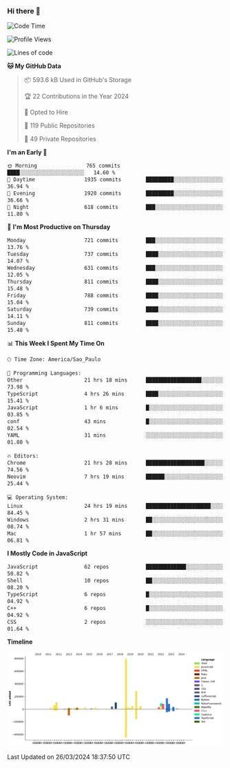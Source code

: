 ### Hi there 👋

<!--START_SECTION:waka-->
![Code Time](http://img.shields.io/badge/Code%20Time-5%2C789%20hrs%2052%20mins-blue)

![Profile Views](http://img.shields.io/badge/Profile%20Views-2-blue)

![Lines of code](https://img.shields.io/badge/From%20Hello%20World%20I%27ve%20Written-2.2%20million%20lines%20of%20code-blue)

**🐱 My GitHub Data** 

> 📦 593.6 kB Used in GitHub's Storage 
 > 
> 🏆 22 Contributions in the Year 2024
 > 
> 💼 Opted to Hire
 > 
> 📜 119 Public Repositories 
 > 
> 🔑 49 Private Repositories 
 > 
**I'm an Early 🐤** 

```text
🌞 Morning                765 commits         ████░░░░░░░░░░░░░░░░░░░░░   14.60 % 
🌆 Daytime                1935 commits        █████████░░░░░░░░░░░░░░░░   36.94 % 
🌃 Evening                1920 commits        █████████░░░░░░░░░░░░░░░░   36.66 % 
🌙 Night                  618 commits         ███░░░░░░░░░░░░░░░░░░░░░░   11.80 % 
```
📅 **I'm Most Productive on Thursday** 

```text
Monday                   721 commits         ███░░░░░░░░░░░░░░░░░░░░░░   13.76 % 
Tuesday                  737 commits         ████░░░░░░░░░░░░░░░░░░░░░   14.07 % 
Wednesday                631 commits         ███░░░░░░░░░░░░░░░░░░░░░░   12.05 % 
Thursday                 811 commits         ████░░░░░░░░░░░░░░░░░░░░░   15.48 % 
Friday                   788 commits         ████░░░░░░░░░░░░░░░░░░░░░   15.04 % 
Saturday                 739 commits         ████░░░░░░░░░░░░░░░░░░░░░   14.11 % 
Sunday                   811 commits         ████░░░░░░░░░░░░░░░░░░░░░   15.48 % 
```


📊 **This Week I Spent My Time On** 

```text
🕑︎ Time Zone: America/Sao_Paulo

💬 Programming Languages: 
Other                    21 hrs 18 mins      ██████████████████░░░░░░░   73.98 % 
TypeScript               4 hrs 26 mins       ████░░░░░░░░░░░░░░░░░░░░░   15.41 % 
JavaScript               1 hr 6 mins         █░░░░░░░░░░░░░░░░░░░░░░░░   03.85 % 
conf                     43 mins             █░░░░░░░░░░░░░░░░░░░░░░░░   02.54 % 
YAML                     31 mins             ░░░░░░░░░░░░░░░░░░░░░░░░░   01.80 % 

🔥 Editors: 
Chrome                   21 hrs 28 mins      ███████████████████░░░░░░   74.56 % 
Neovim                   7 hrs 19 mins       ██████░░░░░░░░░░░░░░░░░░░   25.44 % 

💻 Operating System: 
Linux                    24 hrs 19 mins      █████████████████████░░░░   84.45 % 
Windows                  2 hrs 31 mins       ██░░░░░░░░░░░░░░░░░░░░░░░   08.74 % 
Mac                      1 hr 57 mins        ██░░░░░░░░░░░░░░░░░░░░░░░   06.81 % 
```

**I Mostly Code in JavaScript** 

```text
JavaScript               62 repos            █████████████░░░░░░░░░░░░   50.82 % 
Shell                    10 repos            ██░░░░░░░░░░░░░░░░░░░░░░░   08.20 % 
TypeScript               6 repos             █░░░░░░░░░░░░░░░░░░░░░░░░   04.92 % 
C++                      6 repos             █░░░░░░░░░░░░░░░░░░░░░░░░   04.92 % 
CSS                      2 repos             ░░░░░░░░░░░░░░░░░░░░░░░░░   01.64 % 
```



**Timeline**

![Lines of Code chart](https://raw.githubusercontent.com/jampow/jampow/master/assets/bar_graph.png)


 Last Updated on 26/03/2024 18:37:50 UTC
<!--END_SECTION:waka-->
